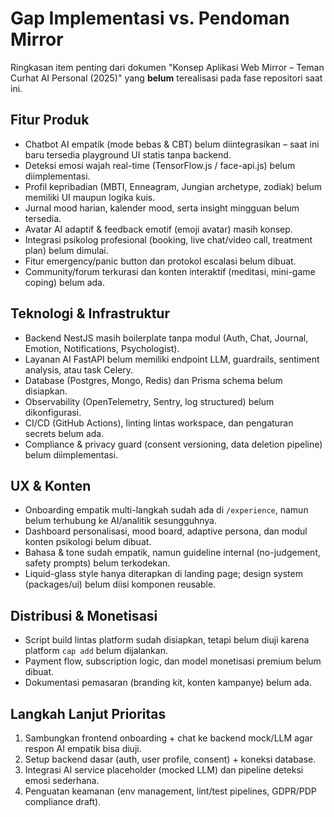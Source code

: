 # Gap Implementasi vs. Pendoman Mirror

Ringkasan item penting dari dokumen "Konsep Aplikasi Web Mirror – Teman Curhat AI Personal (2025)" yang **belum** terealisasi pada fase repositori saat ini.

## Fitur Produk
- Chatbot AI empatik (mode bebas & CBT) belum diintegrasikan – saat ini baru tersedia playground UI statis tanpa backend.
- Deteksi emosi wajah real-time (TensorFlow.js / face-api.js) belum diimplementasi.
- Profil kepribadian (MBTI, Enneagram, Jungian archetype, zodiak) belum memiliki UI maupun logika kuis.
- Jurnal mood harian, kalender mood, serta insight mingguan belum tersedia.
- Avatar AI adaptif & feedback emotif (emoji avatar) masih konsep.
- Integrasi psikolog profesional (booking, live chat/video call, treatment plan) belum dimulai.
- Fitur emergency/panic button dan protokol escalasi belum dibuat.
- Community/forum terkurasi dan konten interaktif (meditasi, mini-game coping) belum ada.

## Teknologi & Infrastruktur
- Backend NestJS masih boilerplate tanpa modul (Auth, Chat, Journal, Emotion, Notifications, Psychologist).
- Layanan AI FastAPI belum memiliki endpoint LLM, guardrails, sentiment analysis, atau task Celery.
- Database (Postgres, Mongo, Redis) dan Prisma schema belum disiapkan.
- Observability (OpenTelemetry, Sentry, log structured) belum dikonfigurasi.
- CI/CD (GitHub Actions), linting lintas workspace, dan pengaturan secrets belum ada.
- Compliance & privacy guard (consent versioning, data deletion pipeline) belum diimplementasi.

## UX & Konten
- Onboarding empatik multi-langkah sudah ada di `/experience`, namun belum terhubung ke AI/analitik sesungguhnya.
- Dashboard personalisasi, mood board, adaptive persona, dan modul konten psikologi belum dibuat.
- Bahasa & tone sudah empatik, namun guideline internal (no-judgement, safety prompts) belum terkodekan.
- Liquid-glass style hanya diterapkan di landing page; design system (packages/ui) belum diisi komponen reusable.

## Distribusi & Monetisasi
- Script build lintas platform sudah disiapkan, tetapi belum diuji karena platform `cap add` belum dijalankan.
- Payment flow, subscription logic, dan model monetisasi premium belum dibuat.
- Dokumentasi pemasaran (branding kit, konten kampanye) belum ada.

## Langkah Lanjut Prioritas
1. Sambungkan frontend onboarding + chat ke backend mock/LLM agar respon AI empatik bisa diuji.
2. Setup backend dasar (auth, user profile, consent) + koneksi database.
3. Integrasi AI service placeholder (mocked LLM) dan pipeline deteksi emosi sederhana.
4. Penguatan keamanan (env management, lint/test pipelines, GDPR/PDP compliance draft).
